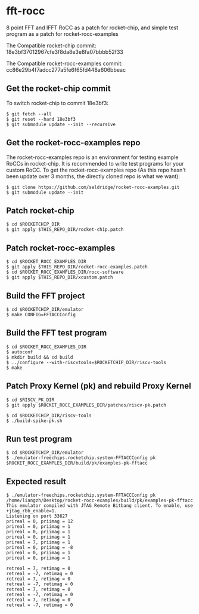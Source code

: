 # fft-rocc
8 point FFT and IFFT RoCC as a patch for rocket-chip, and simple test program as a patch for rocket-rocc-examples


The Compatible rocket-chip commit: 18e3bf37012967cfe3f8da8e3e8fa07bbbb52f33

The Compatible rocket-rocc-examples commit: cc86e29b4f7adcc277a5fe6f65fd448a606bbeac

## Get the rocket-chip commit

To switch rocket-chip to commit 18e3bf3:

	$ git fetch --all
	$ git reset --hard 18e3bf3
	$ git submodule update --init --recursive

## Get the rocket-rocc-examples repo

The rocket-rocc-examples repo is an environment for testing example RoCCs in rocket-chip. It is recommended to write test programs for your custom RoCC. To get the rocket-rocc-examples repo (As this repo hasn't been update over 3 months, the directly cloned repo is what we want):

	$ git clone https://github.com/seldridge/rocket-rocc-examples.git
	$ git submodule update --init

## Patch rocket-chip

	$ cd $ROCKETCHIP_DIR
	$ git apply $THIS_REPO_DIR/rocket-chip.patch

## Patch rocket-rocc-examples

	$ cd $ROCKET_ROCC_EXAMPLES_DIR
	$ git apply $THIS_REPO_DIR/rocket-rocc-examples.patch
	$ cd $ROCKET_ROCC_EXAMPLES_DIR/rocc-software
	$ git apply $THIS_REPO_DIR/xcustom.patch

## Build the FFT project

	$ cd $ROCKETCHIP_DIR/emulator
	$ make CONFIG=FFTACCConfig

## Build the FFT test program

	$ cd $ROCKET_ROCC_EXAMPLES_DIR
	$ autoconf
	$ mkdir build && cd build
	$ ../configure --with-riscvtools=$ROCKETCHIP_DIR/riscv-tools
	$ make

## Patch Proxy Kernel (pk) and rebuild Proxy Kernel

	$ cd $RISCV_PK_DIR
	$ git apply $ROCKET_ROCC_EXAMPLES_DIR/patches/riscv-pk.patch

	$ cd $ROCKETCHIP_DIR/riscv-tools
	$ ./build-spike-pk.sh

## Run test program

	$ cd $ROCKETCHIP_DIR/emulator
	$ ./emulator-freechips.rocketchip.system-FFTACCConfig pk $ROCKET_ROCC_EXAMPLES_DIR/build/pk/examples-pk-fftacc

## Expected result
	$ ./emulator-freechips.rocketchip.system-FFTACCConfig pk /home/liangzh/Desktop/rocket-rocc-examples/build/pk/examples-pk-fftacc
	This emulator compiled with JTAG Remote Bitbang client. To enable, use +jtag_rbb_enable=1.
	Listening on port 33627
	prireal = 0, priimag = 12 
	prireal = 0, priimag = 1 
	prireal = 0, priimag = 1 
	prireal = 0, priimag = 1 
	prireal = 7, priimag = 1 
	prireal = 0, priimag = -8 
	prireal = 0, priimag = 1 
	prireal = 0, priimag = 1 

	retreal = 7, retimag = 0 
	retreal = -7, retimag = 0 
	retreal = 7, retimag = 0 
	retreal = -7, retimag = 0 
	retreal = 7, retimag = 0 
	retreal = -7, retimag = 0 
	retreal = 7, retimag = 0 
	retreal = -7, retimag = 0 




